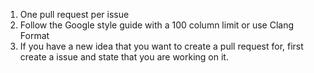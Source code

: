 1. One pull request per issue
2. Follow the Google style guide with a 100 column limit or use Clang Format
3. If you have a new idea that you want to create a pull request for, first create a issue and state that you are working on it.
